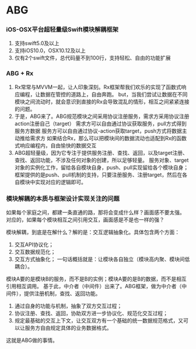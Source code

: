 # ABG
### iOS-OSX平台超轻量级Swift模块解耦框架
1. 支持swift5.0及以上
2. 支持iOS10.0，OSX10.12及以上
3. 仅有2个swift文件，总代码量不到100行，支持轻松、自由的功能扩展

### ABG + Rx
1. Rx常常与MVVM一起，让人印象深刻。Rx框架帮我们欢乐的实现了函数式响应编程，让数据在管控的道路上，自由奔跑。
   but，当我们尝试让数据在不同模块之间流动时，就会意识到直接的Rx会导致混乱的情形，相互之间紧紧连接的问题。
2. 于是，ABG来了。ABG规范模块之间采用协议注册服务，需求方采用协议注册action注册自己（target）
   需求方可以自由通过协议获取服务，pull方式得到服务方数据
   服务方可以自由通过协议-action获取target，push方式将数据主动推给需求方
   如果结合Rx，那么可以把模块间的数据流动也适配到Rx的函数式响应编程内，自由愉快的数据交互
3. ABG超轻量级，因为它专注于提供服务注册、查找、返回，以及target注册、查找、返回功能，不涉及任何对象的创建，所以足够轻量。
   服务对象、target对象的实例化工作，留给各自模块自身，push、pull实现留给各个模块自身；框架提供的是push、pull机制的支持，只要注册服务、注册target，然后在各自模块中实现对应的逻辑即可。
   
### 模块解耦的本质与框架设计实现关注的问题
如果每个家庭之间，都建一条直通的路，那将会变成什么样？画面感不要太强。
对应的，如果每个模块相互之间引用交互，画面感是不是也一样的强？

模块解耦，到底是在解什么？解的是：交互逻辑抽象化。具体包含两个方面：
1. 交互API协议化；
2. 交互数据规范化；
3. 交互方式抽象化；
一句话概括就是：让模块各自独立（模块高内聚、模块间低耦合）。

模块A要的是模块B的服务，而不是B的实例；模块A要的是B的数据，而不是相互引用相互调用。
基于此，中介者（中间件）出来了。ABG框架，做为中介者（中间件），提供注册机制，查找、返回功能。
1. 通过自身的功能与机制，抽象了双方交互过程；
2. 协议注册、查找、返回，协助双方进一步协议化、规范化交互过程；
3. 规定最基础的交互上下文，让交互双方有一个基础的统一数据规范格式，又可以让服务方自由规定具体的业务数据格式。

这就是ABG做的事情。
